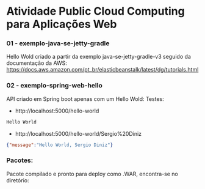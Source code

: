 # Atividade Public Cloud Computing para Aplicações Web

### 01 - exemplo-java-se-jetty-gradle

Hello Wold criado a partir da exemplo java-se-jetty-gradle-v3 seguido da documentação da AWS: https://docs.aws.amazon.com/pt_br/elasticbeanstalk/latest/dg/tutorials.html

### 02 - exemplo-spring-web-hello

API criado em Spring boot apenas com um Hello Wold:
Testes:
  
- http://localhost:5000/hello-world  
  
```txt  
Hello World  
```  
  
  
- http://localhost:5000/hello-world/Sergio%20Diniz  
  
```json  
{"message":"Hello World, Sergio Diniz"}  
```

###  Pacotes:

Pacote compilado e pronto para deploy como .WAR, encontra-se no diretório: